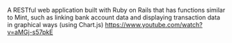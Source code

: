 A RESTful web application built with Ruby on Rails that has functions similar to Mint, such as linking bank account data and displaying transaction data in graphical ways (using Chart.js) https://www.youtube.com/watch?v=aMGj-s57pkE
